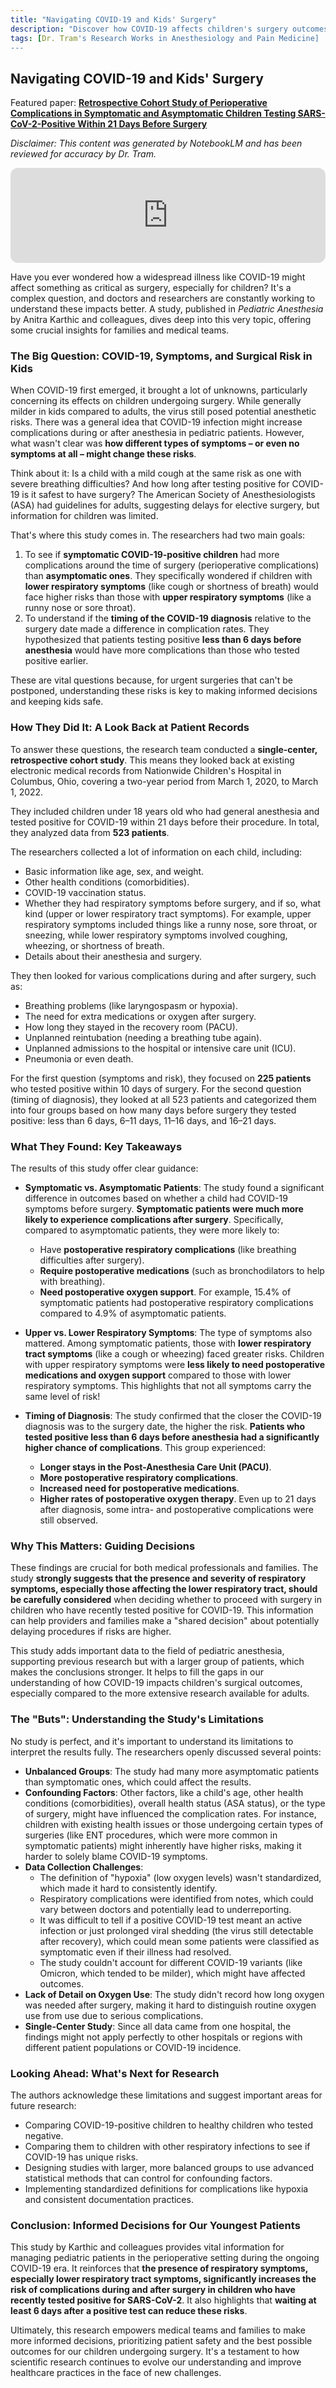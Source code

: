 ```yaml
---
title: "Navigating COVID-19 and Kids' Surgery"
description: "Discover how COVID-19 affects children's surgery outcomes in this comprehensive study analysis. Learn why symptomatic kids face higher surgical risks, how timing of diagnosis matters, and what this means for families making difficult decisions about postponing procedures during the pandemic."
tags: [Dr. Tram's Research Works in Anesthesiology and Pain Medicine]
---
```

## Navigating COVID-19 and Kids' Surgery

Featured paper: [**Retrospective Cohort Study of Perioperative Complications in Symptomatic and Asymptomatic Children Testing SARS-CoV-2-Positive Within 21 Days Before Surgery**](https://doi.org/10.1111/pan.15051)

*Disclaimer: This content was generated by NotebookLM and has been reviewed for accuracy by Dr. Tram.*

<div align="center">
    <iframe data-testid="embed-iframe" style="border-radius:12px" src="https://open.spotify.com/embed/episode/6ZZHeinYwDn4EK7PPGUI1B?utm_source=generator&theme=0" width="100%" height="152" frameBorder="0" allowfullscreen="" allow="autoplay; clipboard-write; encrypted-media; fullscreen; picture-in-picture" loading="lazy"></iframe>
</div>

Have you ever wondered how a widespread illness like COVID-19 might affect something as critical as surgery, especially for children? It's a complex question, and doctors and researchers are constantly working to understand these impacts better. A study, published in *Pediatric Anesthesia* by Anitra Karthic and colleagues, dives deep into this very topic, offering some crucial insights for families and medical teams.

### The Big Question: COVID-19, Symptoms, and Surgical Risk in Kids

When COVID-19 first emerged, it brought a lot of unknowns, particularly concerning its effects on children undergoing surgery. While generally milder in kids compared to adults, the virus still posed potential anesthetic risks. There was a general idea that COVID-19 infection might increase complications during or after anesthesia in pediatric patients. However, what wasn't clear was **how different types of symptoms – or even no symptoms at all – might change these risks**.

Think about it: Is a child with a mild cough at the same risk as one with severe breathing difficulties? And how long after testing positive for COVID-19 is it safest to have surgery? The American Society of Anesthesiologists (ASA) had guidelines for adults, suggesting delays for elective surgery, but information for children was limited.

That's where this study comes in. The researchers had two main goals:

1.  To see if **symptomatic COVID-19-positive children** had more complications around the time of surgery (perioperative complications) than **asymptomatic ones**. They specifically wondered if children with **lower respiratory symptoms** (like cough or shortness of breath) would face higher risks than those with **upper respiratory symptoms** (like a runny nose or sore throat).
2.  To understand if the **timing of the COVID-19 diagnosis** relative to the surgery date made a difference in complication rates. They hypothesized that patients testing positive **less than 6 days before anesthesia** would have more complications than those who tested positive earlier.

These are vital questions because, for urgent surgeries that can't be postponed, understanding these risks is key to making informed decisions and keeping kids safe.

### How They Did It: A Look Back at Patient Records

To answer these questions, the research team conducted a **single-center, retrospective cohort study**. This means they looked back at existing electronic medical records from Nationwide Children's Hospital in Columbus, Ohio, covering a two-year period from March 1, 2020, to March 1, 2022.

They included children under 18 years old who had general anesthesia and tested positive for COVID-19 within 21 days before their procedure. In total, they analyzed data from **523 patients**.

The researchers collected a lot of information on each child, including:
*   Basic information like age, sex, and weight.
*   Other health conditions (comorbidities).
*   COVID-19 vaccination status.
*   Whether they had respiratory symptoms before surgery, and if so, what kind (upper or lower respiratory tract symptoms). For example, upper respiratory symptoms included things like a runny nose, sore throat, or sneezing, while lower respiratory symptoms involved coughing, wheezing, or shortness of breath.
*   Details about their anesthesia and surgery.

They then looked for various complications during and after surgery, such as:
*   Breathing problems (like laryngospasm or hypoxia).
*   The need for extra medications or oxygen after surgery.
*   How long they stayed in the recovery room (PACU).
*   Unplanned reintubation (needing a breathing tube again).
*   Unplanned admissions to the hospital or intensive care unit (ICU).
*   Pneumonia or even death.

For the first question (symptoms and risk), they focused on **225 patients** who tested positive within 10 days of surgery. For the second question (timing of diagnosis), they looked at all 523 patients and categorized them into four groups based on how many days before surgery they tested positive: less than 6 days, 6–11 days, 11–16 days, and 16–21 days.

### What They Found: Key Takeaways

The results of this study offer clear guidance:

*   **Symptomatic vs. Asymptomatic Patients**:
    The study found a significant difference in outcomes based on whether a child had COVID-19 symptoms before surgery. **Symptomatic patients were much more likely to experience complications after surgery**. Specifically, compared to asymptomatic patients, they were more likely to:
    *   Have **postoperative respiratory complications** (like breathing difficulties after surgery).
    *   **Require postoperative medications** (such as bronchodilators to help with breathing).
    *   **Need postoperative oxygen support**.
    For example, 15.4% of symptomatic patients had postoperative respiratory complications compared to 4.9% of asymptomatic patients.

*   **Upper vs. Lower Respiratory Symptoms**:
    The type of symptoms also mattered. Among symptomatic patients, those with **lower respiratory tract symptoms** (like a cough or wheezing) faced greater risks. Children with upper respiratory symptoms were **less likely to need postoperative medications and oxygen support** compared to those with lower respiratory symptoms. This highlights that not all symptoms carry the same level of risk!

*   **Timing of Diagnosis**:
    The study confirmed that the closer the COVID-19 diagnosis was to the surgery date, the higher the risk. **Patients who tested positive less than 6 days before anesthesia had a significantly higher chance of complications**. This group experienced:
    *   **Longer stays in the Post-Anesthesia Care Unit (PACU)**.
    *   **More postoperative respiratory complications**.
    *   **Increased need for postoperative medications**.
    *   **Higher rates of postoperative oxygen therapy**.
    Even up to 21 days after diagnosis, some intra- and postoperative complications were still observed.

### Why This Matters: Guiding Decisions

These findings are crucial for both medical professionals and families. The study **strongly suggests that the presence and severity of respiratory symptoms, especially those affecting the lower respiratory tract, should be carefully considered** when deciding whether to proceed with surgery in children who have recently tested positive for COVID-19. This information can help providers and families make a "shared decision" about potentially delaying procedures if risks are higher.

This study adds important data to the field of pediatric anesthesia, supporting previous research but with a larger group of patients, which makes the conclusions stronger. It helps to fill the gaps in our understanding of how COVID-19 impacts children's surgical outcomes, especially compared to the more extensive research available for adults.

### The "Buts": Understanding the Study's Limitations

No study is perfect, and it's important to understand its limitations to interpret the results fully. The researchers openly discussed several points:

*   **Unbalanced Groups**: The study had many more asymptomatic patients than symptomatic ones, which could affect the results.
*   **Confounding Factors**: Other factors, like a child's age, other health conditions (comorbidities), overall health status (ASA status), or the type of surgery, might have influenced the complication rates. For instance, children with existing health issues or those undergoing certain types of surgeries (like ENT procedures, which were more common in symptomatic patients) might inherently have higher risks, making it harder to solely blame COVID-19 symptoms.
*   **Data Collection Challenges**:
    *   The definition of "hypoxia" (low oxygen levels) wasn't standardized, which made it hard to consistently identify.
    *   Respiratory complications were identified from notes, which could vary between doctors and potentially lead to underreporting.
    *   It was difficult to tell if a positive COVID-19 test meant an active infection or just prolonged viral shedding (the virus still detectable after recovery), which could mean some patients were classified as symptomatic even if their illness had resolved.
    *   The study couldn't account for different COVID-19 variants (like Omicron, which tended to be milder), which might have affected outcomes.
*   **Lack of Detail on Oxygen Use**: The study didn't record how long oxygen was needed after surgery, making it hard to distinguish routine oxygen use from use due to serious complications.
*   **Single-Center Study**: Since all data came from one hospital, the findings might not apply perfectly to other hospitals or regions with different patient populations or COVID-19 incidence.

### Looking Ahead: What's Next for Research

The authors acknowledge these limitations and suggest important areas for future research:
*   Comparing COVID-19-positive children to healthy children who tested negative.
*   Comparing them to children with other respiratory infections to see if COVID-19 has unique risks.
*   Designing studies with larger, more balanced groups to use advanced statistical methods that can control for confounding factors.
*   Implementing standardized definitions for complications like hypoxia and consistent documentation practices.

### Conclusion: Informed Decisions for Our Youngest Patients

This study by Karthic and colleagues provides vital information for managing pediatric patients in the perioperative setting during the ongoing COVID-19 era. It reinforces that **the presence of respiratory symptoms, especially lower respiratory tract symptoms, significantly increases the risk of complications during and after surgery in children who have recently tested positive for SARS-CoV-2**. It also highlights that **waiting at least 6 days after a positive test can reduce these risks**.

Ultimately, this research empowers medical teams and families to make more informed decisions, prioritizing patient safety and the best possible outcomes for our children undergoing surgery. It's a testament to how scientific research continues to evolve our understanding and improve healthcare practices in the face of new challenges.